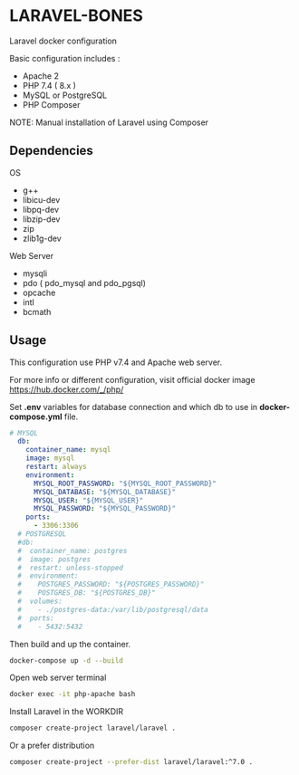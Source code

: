 # LARAVEL-BONES

Laravel docker configuration

Basic configuration includes :
- Apache 2
- PHP 7.4 ( 8.x )
- MySQL or PostgreSQL
- PHP Composer

NOTE: Manual installation of Laravel using Composer

## Dependencies

OS
- g++
- libicu-dev
- libpq-dev
- libzip-dev
- zip
- zlib1g-dev

Web Server
- mysqli
- pdo ( pdo_mysql and pdo_pgsql)
- opcache
- intl
- bcmath
## Usage

This configuration use PHP v7.4 and Apache web server.

For more info or different configuration, visit official docker image
https://hub.docker.com/_/php/

Set **.env** variables for database connection and which db to use in **docker-compose.yml** file.
```yml
# MYSQL
  db:
    container_name: mysql
    image: mysql
    restart: always
    environment:
      MYSQL_ROOT_PASSWORD: "${MYSQL_ROOT_PASSWORD}"
      MYSQL_DATABASE: "${MYSQL_DATABASE}"
      MYSQL_USER: "${MYSQL_USER}"
      MYSQL_PASSWORD: "${MYSQL_PASSWORD}"
    ports:
      - 3306:3306
  # POSTGRESQL
  #db:
  #  container_name: postgres
  #  image: postgres
  #  restart: unless-stopped
  #  environment:
  #    POSTGRES_PASSWORD: "${POSTGRES_PASSWORD}"
  #    POSTGRES_DB: "${POSTGRES_DB}"
  #  volumes:
  #    - ./postgres-data:/var/lib/postgresql/data
  #  ports:
  #    - 5432:5432
```

Then build and up the container.
```bash
docker-compose up -d --build
```

Open web server terminal
```bash
docker exec -it php-apache bash
```

Install Laravel in the WORKDIR
```bash
composer create-project laravel/laravel .
```
Or a prefer distribution
```bash
composer create-project --prefer-dist laravel/laravel:^7.0 .
```
